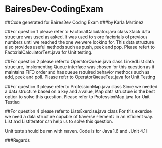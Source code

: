 # BairesDev-CodingExam
##Code generated for BairesDev Coding Exam
###by Karla Martinez

##For question 1 please refer to FactorialCalculator.java class
Stack data structure was used as asked. It was used to store factorials of previous numbers until we reached the one we were looking for. This data structure also provides useful methods such as push, peek and pop.
Please refert to FactorialCalculatorTest.java for Unit testing.

##For question 2 please refer to OperatorQueue.java class
LinkedList data structure, implementing Queue interface was chosen for this question as it maintains FIFO order
and has queue required behavior methods such as add, peek and poll.
Please refer to OperatorQueueTest.java for Unit Testing

##For question 3 please refer to ProfessionMap.java class
Since we needed a data structure based on a key and a value, Map data structure is the best option to solve this question.
Please refer to ProfessionMap.java for Unit Testing

##For question 4 please refer to ListsExercise.java class
For this exercise we need a data structure capable of traverse elements in an efficient way. List and ListIterator can help us to solve this question.

Unit tests should be run with maven.
Code is for Java 1.6 and JUnit 4.11

###Regards
